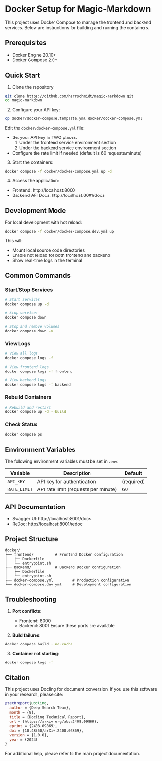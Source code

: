 # Docker Setup for Magic-Markdown

This project uses Docker Compose to manage the frontend and backend services. Below are instructions for building and running the containers.

## Prerequisites

- Docker Engine 20.10+
- Docker Compose 2.0+

## Quick Start

1. Clone the repository:
```bash
git clone https://github.com/herrschmidt/magic-markdown.git
cd magic-markdown
```

2. Configure your API key:
```bash
cp docker/docker-compose.template.yml docker/docker-compose.yml
```
Edit the `docker/docker-compose.yml` file:
- Set your API key in TWO places:
  1. Under the frontend service environment section
  2. Under the backend service environment section
- Configure the rate limit if needed (default is 60 requests/minute)

3. Start the containers:
```bash
docker compose -f docker/docker-compose.yml up -d
```

4. Access the application:
- Frontend: http://localhost:8000
- Backend API Docs: http://localhost:8001/docs

## Development Mode

For local development with hot reload:
```bash
docker compose -f docker/docker-compose.dev.yml up
```

This will:
- Mount local source code directories
- Enable hot reload for both frontend and backend
- Show real-time logs in the terminal

## Common Commands

### Start/Stop Services
```bash
# Start services
docker compose up -d

# Stop services
docker compose down

# Stop and remove volumes
docker compose down -v
```

### View Logs
```bash
# View all logs
docker compose logs -f

# View frontend logs
docker compose logs -f frontend

# View backend logs
docker compose logs -f backend
```

### Rebuild Containers
```bash
# Rebuild and restart
docker compose up -d --build
```

### Check Status
```bash
docker compose ps
```

## Environment Variables

The following environment variables must be set in `.env`:

| Variable | Description | Default |
|----------|-------------|---------|
| `API_KEY` | API key for authentication | (required) |
| `RATE_LIMIT` | API rate limit (requests per minute) | 60 |

## API Documentation

- Swagger UI: http://localhost:8001/docs
- ReDoc: http://localhost:8001/redoc

## Project Structure

```
docker/
├── frontend/          # Frontend Docker configuration
│   ├── Dockerfile
│   └── entrypoint.sh
├── backend/           # Backend Docker configuration
│   ├── Dockerfile
│   └── entrypoint.sh
├── docker-compose.yml         # Production configuration
└── docker-compose.dev.yml     # Development configuration
```

## Troubleshooting

1. **Port conflicts**:
   - Frontend: 8000
   - Backend: 8001
   Ensure these ports are available

2. **Build failures**:
```bash
docker compose build --no-cache
```

3. **Container not starting**:
```bash
docker compose logs -f
```

## Citation

This project uses Docling for document conversion. If you use this software in your research, please cite:

```bibtex
@techreport{Docling,
  author = {Deep Search Team},
  month = {8},
  title = {Docling Technical Report},
  url = {https://arxiv.org/abs/2408.09869},
  eprint = {2408.09869},
  doi = {10.48550/arXiv.2408.09869},
  version = {1.0.0},
  year = {2024}
}
```

For additional help, please refer to the main project documentation.
